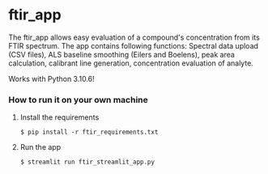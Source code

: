# ftir_app
The ftir_app allows easy evaluation of a compound's concentration from its FTIR spectrum. The app contains following functions: Spectral data upload (CSV files), ALS baseline smoothing (Eilers and Boelens), peak area calculation, calibrant line generation, concentration evaluation of analyte. 

Works with Python 3.10.6!


### How to run it on your own machine

1. Install the requirements

   ```
   $ pip install -r ftir_requirements.txt
   ```

2. Run the app

   ```
   $ streamlit run ftir_streamlit_app.py
   ```

